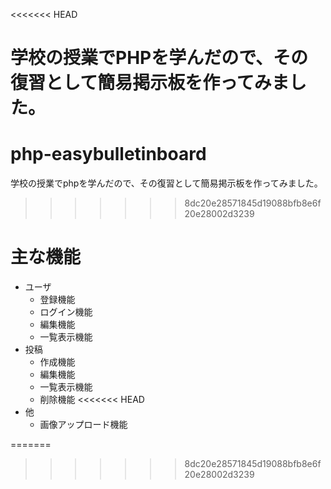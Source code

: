 <<<<<<< HEAD

学校の授業でPHPを学んだので、その復習として簡易掲示板を作ってみました。
=======
# php-easybulletinboard
学校の授業でphpを学んだので、その復習として簡易掲示板を作ってみました。
>>>>>>> 8dc20e28571845d19088bfb8e6f20e28002d3239

# 主な機能

- ユーザ
    - 登録機能
    - ログイン機能
    - 編集機能
    - 一覧表示機能
- 投稿
    - 作成機能
    - 編集機能
    - 一覧表示機能
    - 削除機能
<<<<<<< HEAD
- 他
    - 画像アップロード機能

=======
>>>>>>> 8dc20e28571845d19088bfb8e6f20e28002d3239
